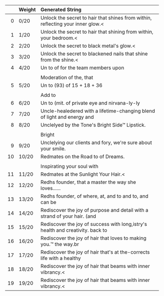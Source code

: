 |    | Weight   | Generated String                                                                                                  |
|---:|:---------|:------------------------------------------------------------------------------------------------------------------|
|  0 | 0/20     | Unlock the secret to hair that shines from within, reflecting your inner glow.<|endoftext|>                       |
|  1 | 1/20     | Unlock the secret to hair that shining from within, your bedroom.<|endoftext|>                                    |
|  2 | 2/20     | Unlock the secret to black metal's glow.<|endoftext|><|endoftext|><|endoftext|><|endoftext|><|endoftext|>         |
|  3 | 3/20     | Unlock the secret to blackened nails that shine from the shine.<|endoftext|>                                      |
|  4 | 4/20     | Un to of for the team members upon                                                                                |
|    |          |                                                                                                                   |
|    |          | Moderation of the, that                                                                                           |
|  5 | 5/20     | Un to (93) of 15 + 18 + 36                                                                                        |
|    |          |                                                                                                                   |
|    |          | Add to                                                                                                            |
|  6 | 6/20     | Un to (mit. of private eye and nirvana-ly-ly                                                                      |
|  7 | 7/20     | Uncle-healedered with a lifetime-changing blend of light and energy and                                           |
|  8 | 8/20     | Unclelyed by the Tone's Bright Side™ Lipstick.                                                                    |
|    |          |                                                                                                                   |
|    |          | Bright                                                                                                            |
|  9 | 9/20     | Unclelying our clients and fory, we're sure about your smile.                                                     |
| 10 | 10/20    | Redmates on the Road to of Dreams.                                                                                |
|    |          |                                                                                                                   |
|    |          | Inspirating your soul with                                                                                        |
| 11 | 11/20    | Redmates at the Sunlight Your Hair.<|endoftext|><|endoftext|><|endoftext|><|endoftext|><|endoftext|><|endoftext|> |
| 12 | 12/20    | Redhs founder, that a master the way she loves......                                                              |
| 13 | 13/20    | Redhs founder, of where, at, and to and to, and can be                                                            |
| 14 | 14/20    | Rediscover the joy of purpose and detail with a strand of your hair. (and                                         |
| 15 | 15/20    | Rediscover the joy of success with long,istry's health and creativity. back to                                    |
| 16 | 16/20    | Rediscover the joy of hair that loves to making you.™ the way.br                                                  |
| 17 | 17/20    | Rediscover the joy of hair that's at the-corrects life with a healthy                                             |
| 18 | 18/20    | Rediscover the joy of hair that beams with inner vibrancy.<|endoftext|>                                           |
| 19 | 19/20    | Rediscover the joy of hair that beams with inner vibrancy.<|endoftext|>                                           |